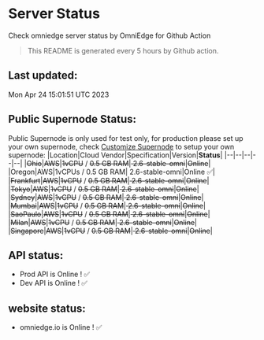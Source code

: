 # Server Status
Check omniedge server status by OmniEdge for Github Action
> This README is generated every 5 hours by Github action.
## Last updated:
Mon Apr 24 15:01:51 UTC 2023
## Public Supernode Status: 
Public Supernode is only used for test only, for production please set up your own supernode, check [Customize Supernode](https://omniedge.io/docs/article/install/customize-supernode) to setup your own supernode: 
|Location|Cloud Vendor|Specification|Version|**Status**|
|--|--|--|--|--|
|<del>Ohio</del>|<del>AWS</del>|<del>1vCPU</del> / <del>0.5 GB RAM</del>|<del>	2.6-stable-omni</del>|<del>Online</del>|
|Oregon|AWS|1vCPUs / 0.5 GB RAM|	2.6-stable-omni|Online :white_check_mark:|
|<del>Frankfurt</del>|<del>AWS</del>|<del>1vCPU</del> / <del>0.5 GB RAM</del>|<del>	2.6-stable-omni</del>|<del>Online</del>|
|<del>Tokyo</del>|<del>AWS</del>|<del>1vCPU</del> / <del>0.5 GB RAM</del>|<del>	2.6-stable-omni</del>|<del>Online</del>|
|<del>Sydney</del>|<del>AWS</del>|<del>1vCPU</del> / <del>0.5 GB RAM</del>|<del>	2.6-stable-omni</del>|<del>Online</del>|
|<del>Mumbai</del>|<del>AWS</del>|<del>1vCPU</del> / <del>0.5 GB RAM</del>|<del>	2.6-stable-omni</del>|<del>Online</del>|
|<del>SaoPaulo</del>|<del>AWS</del>|<del>1vCPU</del> / <del>0.5 GB RAM</del>|<del>	2.6-stable-omni</del>|<del>Online</del>|
|<del>Milan</del>|<del>AWS</del>|<del>1vCPU</del> / <del>0.5 GB RAM</del>|<del>	2.6-stable-omni</del>|<del>Online</del>|
|<del>Singapore</del>|<del>AWS</del>|<del>1vCPU</del> / <del>0.5 GB RAM</del>|<del>	2.6-stable-omni</del>|<del>Online</del>|
## API status: 
 - Prod API is Online  ! :white_check_mark:
 - Dev API is Online  ! :white_check_mark:
## website status: 
 - omniedge.io is Online ! :white_check_mark:
